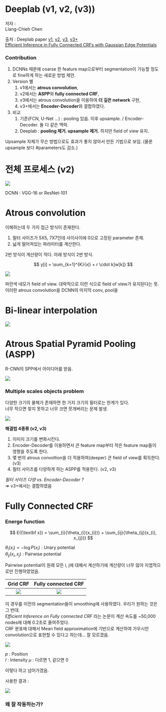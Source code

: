 # Deeplab (v1, v2, (v3))

저자 :  
Liang-Chieh Chen

출처 :
Deeplab paper [v1](v1/1412.7062.pdf), [v2](v2/1606.00915.pdf), [v3](v3/1706.05587.pdf), [v3+](v3+/1802.02611.pdf)  
[Efficient Inference in Fully Connected CRFs with Gaussian Edge Potentials](v2/Fully%20Connected%20CRFs/fall2016_slide15.pdf)

### Contribution

1. DCNNs 때문에 coarse 한 feature map으로부터 segmentation이 가능할 정도로 fine하게 하는 새로운 방법 제안.
2. Version 별
   1. v1에서는 **atrous convolution**,
   2. v2에서는 **ASPP**와 **fully connected CRF**,
   3. v3에서는 atrous convolution을 이용하여 **더 깊은 network** 구현,
   4. v3+에서는 **Encoder-Decoder**와 결합하였다.
3. 비교
   1. 기존(FCN, U-Net ...) : pooling 있음. 이후 upsample. / Encoder-Decoder. 둘 다 같은 맥락.
   2. Deeplab : **pooling 제거. upsample 제거.** 하지만 field of view 유지.

Upsample 자체가 무슨 방법으로도 효과가 좋지 않아서 만든 기법으로 보임. (물론 upsample 보다 #parameters도 감소.)

# 전체 프로세스 (v2)

![][v2_fig1]

DCNN : VGG-16 or ResNet-101

# Atrous convolution

이해하는데 두 가지 접근 방식이 존재한다.

1. 필터 사이즈가 5X5, 7X7인데 사이사이에 0으로 고정된 parameter 존재.
2. 넓게 떨어져있는 파라미터를 계산한다.

2번 방식이 계산량이 적다. 아래 방식이 2번 방식.

$$
y[i] = \sum_{k=1}^{K}{x[i + r \cdot k]w[k]}
$$

![][v3_fig1]

파란색 네모가 field of view. 대략적으로 이런 식으로 field of view가 유지된다는 뜻.  
이러한 atrous convolution을 DCNN의 마지막 conv, pool을

# Bi-linear interpolation

![][wiki_bilinear_interpolation]

# Atrous Spatial Pyramid Pooling (ASPP)

R-CNN의 SPP에서 아이디어를 받음.

![][v2_fig4]

### Multiple scales objects problem

다양한 크기의 물체가 존재하면 한 가지 크기의 필터로는 한계가 있다.  
너무 작으면 찾지 못하고 너무 크면 쪼개버리는 문제 발생.

![][v3_fig2]

**해결법 4종류 (v2, v3)**

1. 이미지 크기를 변화시킨다.
2. Encoder-Decoder를 이용하면서 큰 feature map부터 작은 feature map들이 영향을 주도록 한다.
3. 몇 번의 atrous convoltion을 더 적용하여(deeper) 큰 field of view를 획득한다. (v3)
4. 필터 사이즈를 다양하게 하는 ASPP를 적용한다. (v2, v3)

_필터 사이즈 다양 vs. Encoder-Decoder ?_  
=> v3+에서는 결합하였음

# Fully Connected CRF

### Energe function

$$
E({\textbf x}) = \sum_{i}{\theta_{i}(x_{i})} + \sum_{ij}{\theta_{ij}(x_{i}, x_{j})}
$$

$\theta_{i}(x_{i}) = -\log P(x_i)$ : Unary potential  
$\theta_{ij}(x_{i}, x_{j})$ : Pairwise potential

Pairwise potential이 원래 모든 i, j에 대해서 계산하기에 계산량이 너무 많아 지엽적으로만 진행하였었음.

|   Grid CRF    | Fully connected CRF |
| :-----------: | :-----------------: |
| ![][crf_grid] |   ![][crf_fully]    |

이 경우를 이전의 segmentation들이 smoothing에 사용하였다. 우리가 원하는 것은 그 반대.  
_Efficient Inference on Fully connected CRF_ 라는 논문이 계산 속도를 ~50,000 nodes에 대해 0.2초로 줄여주었다.  
CRF 분포에 대해서 Mean field approximation에 기반으로 계산하여 가우시안 convolution으로 표현할 수 있다고 하는데... 잘 모르겠음.

![][v2_pairwise_potential_equation]

$p$ : Position  
$I$ : Intensity
$\mu$ : 다르면 1, 같으면 0

이렇다 하고 넘어가겠음.

사용한 결과 :

![][v2_fig5]

### 왜 잘 작동하는가?

<!-- reference -->

[v3_fig1]: img/v3_fig1.png
[v2_fig1]: img/v2_fig1.png
[wiki_bilinear_interpolation]: https://upload.wikimedia.org/wikipedia/commons/thumb/9/91/Bilinear_interpolation_visualisation.svg/170px-Bilinear_interpolation_visualisation.svg.png
[v2_fig4]: img/v2_fig4.png
[v3_fig2]: img/v3_fig2.png
[v2_pairwise_potential_equation]: img/v2_pairwise_potential_equation.png
[v2_fig5]: img/v2_fig5.png
[crf_grid]: img/crf_grid_crf.png
[crf_fully]: img/crf_fully_connected_crf.png

